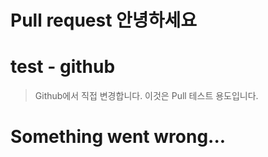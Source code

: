 # Pull request 안녕하세요
# test - github

> Github에서 직접 변경합니다.
> 이것은 Pull 테스트 용도입니다.

# Something went wrong...
